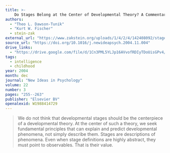 ```yaml
---
title: >-
    Do Stages Belong at the Center of Developmental Theory? A Commentary on Piaget's Stages
authors:
  - "Theo L. Dawson-Tunik"
  - "Kurt W. Fischer"
  - stein-zak
external_url: "https://www.zakstein.org/uploads/1/4/2/4/142408092/stagescenterpub.pdf"
source_url: "https://doi.org/10.1016/j.newideapsych.2004.11.004"
drive_links:
  - "https://drive.google.com/file/d/1Cn3PML5YLJp16AVvofRDIyTDoUisGPv4/view?usp=drivesdk"
tags:
  - intelligence
  - childhood
year: 2004
month: dec
journal: "New Ideas in Psychology"
volume: 22
number: 3
pages: "255--263"
publisher: "Elsevier BV"
openalexid: W1988414729
---
```


> We do not think that developmental stages should be the centerpiece of a
developmental theory. At the center of such a theory, we seek fundamental principles
that can explain and predict developmental phenomena, not simply describe them.
Stages are descriptions of phenomena. Even when stage definitions are highly
abstract, they must point to observables. That is their value.
